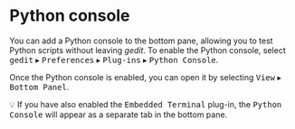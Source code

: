 <!--
British English translation for gedit.
Copyright (C) 2020 gedit's COPYRIGHT HOLDER
This file is distributed under the same license as the gedit package.
Zander Brown <zbrown@gnome.org>, 2020.
Bruce Cowan <bruce@bcowan.me.uk>, 2020.

Translator credits:
Zander Brown <zbrown@gnome.org>, 2020
-->

# Python console

You can add a Python console to the bottom pane, allowing you to test Python scripts without leaving _gedit_. To enable the Python console, select <kbd><samp>gedit</samp></kbd> ▸ <kbd><samp>Preferences</samp></kbd> ▸ <kbd><samp>Plug-ins</samp></kbd> ▸ <kbd><samp>Python Console</samp></kbd>.

Once the Python console is enabled, you can open it by selecting <kbd><samp>View</samp></kbd> ▸ <kbd><samp>Bottom Panel</samp></kbd>.

:bulb: If you have also enabled the <kbd><samp>Embedded Terminal</samp></kbd> plug-in, the <kbd><samp>Python Console</samp></kbd> will appear as a separate tab in the bottom pane.
